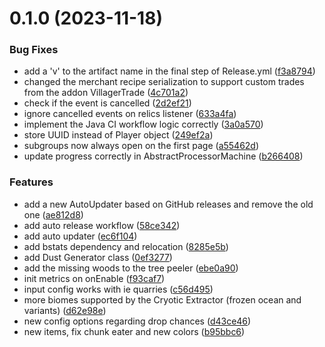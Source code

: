 # 0.1.0 (2023-11-18)


### Bug Fixes

* add a 'v' to the artifact name in the final step of Release.yml ([f3a8794](https://github.com/SlimefunGuguProject/SlimeFrame/commit/f3a8794098fa5f3ac6d24ce7f1719445f8e9731c))
* changed the merchant recipe serialization to support custom trades from the addon VillagerTrade ([4c701a2](https://github.com/SlimefunGuguProject/SlimeFrame/commit/4c701a27f56970ddcef4970f34b3690a9ae56805))
* check if the event is cancelled ([2d2ef21](https://github.com/SlimefunGuguProject/SlimeFrame/commit/2d2ef213b5189567c28903541792edf50ab0fd17))
* ignore cancelled events on relics listener ([633a4fa](https://github.com/SlimefunGuguProject/SlimeFrame/commit/633a4fa42230dad7f633680e2745f73e5d284fb7))
* implement the Java CI workflow logic correctly ([3a0a570](https://github.com/SlimefunGuguProject/SlimeFrame/commit/3a0a570df9c77dc76f953fe45c4ef5c43bfd3a04))
* store UUID instead of Player object ([249ef2a](https://github.com/SlimefunGuguProject/SlimeFrame/commit/249ef2aa814a95a43955551857bb591850546f72))
* subgroups now always open on the first page ([a55462d](https://github.com/SlimefunGuguProject/SlimeFrame/commit/a55462de2a3dc4c6d64fed9d172ffe4f2a44a501))
* update progress correctly in AbstractProcessorMachine ([b266408](https://github.com/SlimefunGuguProject/SlimeFrame/commit/b2664087cafa2b50df9d7db18d37625a078c400c))


### Features

* add a new AutoUpdater based on GitHub releases and remove the old one ([ae812d8](https://github.com/SlimefunGuguProject/SlimeFrame/commit/ae812d84a6b908e706350588915a4450688a4c98))
* add auto release workflow ([58ce342](https://github.com/SlimefunGuguProject/SlimeFrame/commit/58ce3425c39ff721034f86ee7516e698c09cd2d2))
* add auto updater ([ec6f104](https://github.com/SlimefunGuguProject/SlimeFrame/commit/ec6f104c76ee2b889d0143b9e98d278c20ab880a))
* add bstats dependency and relocation ([8285e5b](https://github.com/SlimefunGuguProject/SlimeFrame/commit/8285e5bc075181295b02444316f87b46810769f7))
* add Dust Generator class ([0ef3277](https://github.com/SlimefunGuguProject/SlimeFrame/commit/0ef327700c0897c28bc0cdb6f21a827e860a3674))
* add the missing woods to the tree peeler ([ebe0a90](https://github.com/SlimefunGuguProject/SlimeFrame/commit/ebe0a90750bc1d06269497180687a2ed5b0716b6))
* init metrics on onEnable ([f93caf7](https://github.com/SlimefunGuguProject/SlimeFrame/commit/f93caf744e17f32c09a72c20c19a746795bcfe0f))
* input config works with ie quarries ([c56d495](https://github.com/SlimefunGuguProject/SlimeFrame/commit/c56d495af1ebfd1fd09c2b15c885c9754329765d))
* more biomes supported by the Cryotic Extractor (frozen ocean and variants) ([d62e98e](https://github.com/SlimefunGuguProject/SlimeFrame/commit/d62e98eec12cbecd6ddda9c202f1f30fe3f4e9c6))
* new config options regarding drop chances ([d43ce46](https://github.com/SlimefunGuguProject/SlimeFrame/commit/d43ce46e38e9cf700fce733765b59d1fd6495285))
* new items, fix chunk eater and new colors ([b95bbc6](https://github.com/SlimefunGuguProject/SlimeFrame/commit/b95bbc666a276a96ef89d6b64e90d33d12561679))



